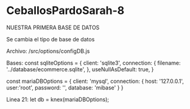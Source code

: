 # CeballosPardoSarah-8
NUESTRA PRIMERA BASE DE DATOS

Se cambia el tipo de base de datos

Archivo: /src/options/configDB.js

Bases:
const sqliteOptions = {
    client: 'sqlite3',
    connection: {
        filename: '../database/ecommerce.sqlite',
    },
    useNullAsDefault: true,
}

const mariaDBOptions = {
    client: 'mysql',
    connection: {
        host: '127.0.0.1',
        user:'root',
        password: '',
        database: 'mibase'
    }
}

Linea 21: let db = knex(mariaDBOptions);
